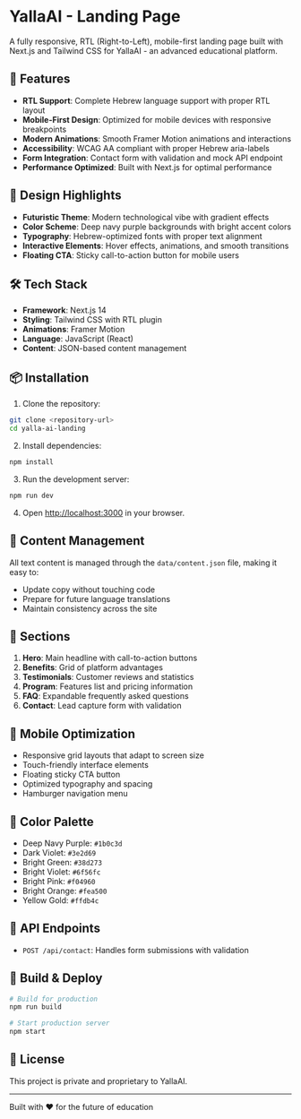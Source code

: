 # YallaAI - Landing Page

A fully responsive, RTL (Right-to-Left), mobile-first landing page built with Next.js and Tailwind CSS for YallaAI - an advanced educational platform.

## 🚀 Features

- **RTL Support**: Complete Hebrew language support with proper RTL layout
- **Mobile-First Design**: Optimized for mobile devices with responsive breakpoints
- **Modern Animations**: Smooth Framer Motion animations and interactions
- **Accessibility**: WCAG AA compliant with proper Hebrew aria-labels
- **Form Integration**: Contact form with validation and mock API endpoint
- **Performance Optimized**: Built with Next.js for optimal performance

## 🎨 Design Highlights

- **Futuristic Theme**: Modern technological vibe with gradient effects
- **Color Scheme**: Deep navy purple backgrounds with bright accent colors
- **Typography**: Hebrew-optimized fonts with proper text alignment
- **Interactive Elements**: Hover effects, animations, and smooth transitions
- **Floating CTA**: Sticky call-to-action button for mobile users

## 🛠️ Tech Stack

- **Framework**: Next.js 14
- **Styling**: Tailwind CSS with RTL plugin
- **Animations**: Framer Motion
- **Language**: JavaScript (React)
- **Content**: JSON-based content management

## 📦 Installation

1. Clone the repository:
```bash
git clone <repository-url>
cd yalla-ai-landing
```

2. Install dependencies:
```bash
npm install
```

3. Run the development server:
```bash
npm run dev
```

4. Open [http://localhost:3000](http://localhost:3000) in your browser.

## 📝 Content Management

All text content is managed through the `data/content.json` file, making it easy to:
- Update copy without touching code
- Prepare for future language translations
- Maintain consistency across the site

## 🎯 Sections

1. **Hero**: Main headline with call-to-action buttons
2. **Benefits**: Grid of platform advantages
3. **Testimonials**: Customer reviews and statistics
4. **Program**: Features list and pricing information
5. **FAQ**: Expandable frequently asked questions
6. **Contact**: Lead capture form with validation

## 📱 Mobile Optimization

- Responsive grid layouts that adapt to screen size
- Touch-friendly interface elements
- Floating sticky CTA button
- Optimized typography and spacing
- Hamburger navigation menu

## 🎨 Color Palette

- Deep Navy Purple: `#1b0c3d`
- Dark Violet: `#3e2d69`
- Bright Green: `#38d273`
- Bright Violet: `#6f56fc`
- Bright Pink: `#f04960`
- Bright Orange: `#fea500`
- Yellow Gold: `#ffdb4c`

## 🔧 API Endpoints

- `POST /api/contact`: Handles form submissions with validation

## 🚀 Build & Deploy

```bash
# Build for production
npm run build

# Start production server
npm start
```

## 📄 License

This project is private and proprietary to YallaAI.

---

Built with ❤️ for the future of education 